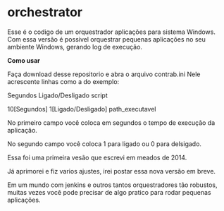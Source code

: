 # orchestrator

Esse é o codigo de um orquestrador aplicações para sistema Windows.
Com essa versão é possivel orquestrar pequenas aplicações no seu ambiente Windows, gerando log de execução.


**Como usar**

Faça download desse repositorio e abra o arquivo contrab.ini
Nele acrescente linhas como a do exemplo:

Segundos Ligado/Desligado script

10[Segundos] 1[Ligado/Desligado] path_executavel

No primeiro campo você coloca em segundos o tempo de execução da aplicação.

No segundo campo você coloca 1 para ligado ou 0 para delsigado.


Essa foi uma primeira vesão que escrevi em meados de 2014.

Já aprimorei e fiz varios ajustes, irei postar essa nova versão em breve.

Em um mundo com jenkins e outros tantos orquestradores tão robustos, muitas vezes você pode precisar de algo pratico para rodar pequenas aplicações.



